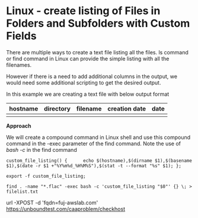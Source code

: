 
# Linux - create listing of Files in Folders and Subfolders with Custom Fields

There are multiple ways to create a text file listing all the files. 
ls command or find command in Linux can provide the simple listing with all the filenames. 

However if there is a need to add additional columns in the output, we would need some additional scripting to get the desired output.

In this example we are creating a text file with below output format

|hostname |directory  | filename|creation date| date|
|--|--|--|--|--|
|  |  |   |  |  |


**Approach**

We will create a compound command in Linux shell and use this compound command in the -exec parameter of the find command.
Note the use of *bash -c* in the find command

```
custom_file_listing() {      echo $(hostname),$(dirname $1),$(basename $1),$(date -r $1 +"%Y%m%d_%H%M%S"),$(stat -t --format "%s" $1); }; 

export -f custom_file_listing; 

find . -name "*.flac" -exec bash -c 'custom_file_listing "$0"' {} \; > filelist.txt
```

url -XPOST -d 'fqdn=fuj-awslab.com' https://unboundtest.com/caaproblem/checkhost
